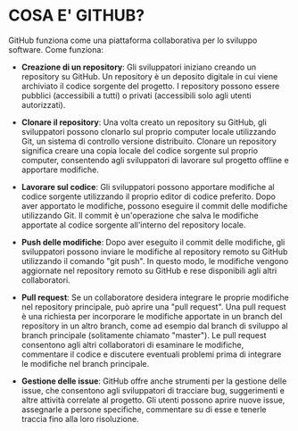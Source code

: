 <!-- @format -->

# COSA E' GITHUB?

GitHub funziona come una piattaforma collaborativa per lo sviluppo software. Come funziona:

- **Creazione di un repository**: Gli sviluppatori iniziano creando un repository su GitHub. Un repository è un deposito digitale in cui viene archiviato il codice sorgente del progetto. I repository possono essere pubblici (accessibili a tutti) o privati (accessibili solo agli utenti autorizzati).

- **Clonare il repository**: Una volta creato un repository su GitHub, gli sviluppatori possono clonarlo sul proprio computer locale utilizzando Git, un sistema di controllo versione distribuito. Clonare un repository significa creare una copia locale del codice sorgente sul proprio computer, consentendo agli sviluppatori di lavorare sul progetto offline e apportare modifiche.

- **Lavorare sul codice**: Gli sviluppatori possono apportare modifiche al codice sorgente utilizzando il proprio editor di codice preferito. Dopo aver apportato le modifiche, possono eseguire il commit delle modifiche utilizzando Git. Il commit è un'operazione che salva le modifiche apportate al codice sorgente all'interno del repository locale.

- **Push delle modifiche**: Dopo aver eseguito il commit delle modifiche, gli sviluppatori possono inviare le modifiche al repository remoto su GitHub utilizzando il comando "git push". In questo modo, le modifiche vengono aggiornate nel repository remoto su GitHub e rese disponibili agli altri collaboratori.

- **Pull request**: Se un collaboratore desidera integrare le proprie modifiche nel repository principale, può aprire una "pull request". Una pull request è una richiesta per incorporare le modifiche apportate in un branch del repository in un altro branch, come ad esempio dal branch di sviluppo al branch principale (solitamente chiamato "master"). Le pull request consentono agli altri collaboratori di esaminare le modifiche, commentare il codice e discutere eventuali problemi prima di integrare le modifiche nel branch principale.

- **Gestione delle issue**: GitHub offre anche strumenti per la gestione delle issue, che consentono agli sviluppatori di tracciare bug, suggerimenti e altre attività correlate al progetto. Gli utenti possono aprire nuove issue, assegnarle a persone specifiche, commentare su di esse e tenerle traccia fino alla loro risoluzione.
